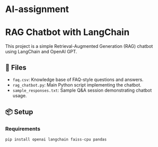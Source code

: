 # AI-assignment
# RAG Chatbot with LangChain

This project is a simple Retrieval-Augmented Generation (RAG) chatbot using LangChain and OpenAI GPT.

## 📂 Files
- `faq.csv`: Knowledge base of FAQ-style questions and answers.
- `rag_chatbot.py`: Main Python script implementing the chatbot.
- `sample_responses.txt`: Sample Q&A session demonstrating chatbot usage.

## 📦 Setup

### Requirements
```bash
pip install openai langchain faiss-cpu pandas
